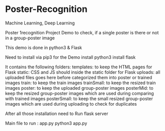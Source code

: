 # Poster-Recognition
Machine Learning, Deep Learning

Poster 1recognition Project Demo to check, if a single poster is there or not in a group-poster image

This demo is done in python3 & Flask

Need to install via pip3 for the Demo
install python3
install flask

It contains the following folders:
templates: to keep the HTML pages for Flask
static: CSS and JS should inside the static folder for Flask
uploads: all uploaded files goes here before categorized them into poster or trained images
train: to keep the train images
trainSmall: to keep the resized train images
poster: to keep the uploaded group-poster images
posterMid: to keep the resized group-poster images which are used during comparing with trained images
posterSmall: to keep the small resized group-poster images which are used during uploading to check for duplicates

After all those installation need to 
Run flask server

Main file to run : app.py
python3 app.py
